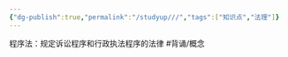 ```yaml
---
{"dg-publish":true,"permalink":"/studyup///","tags":["知识点","法理"]}
---
```


程序法：规定诉讼程序和行政执法程序的法律 #背诵/概念 